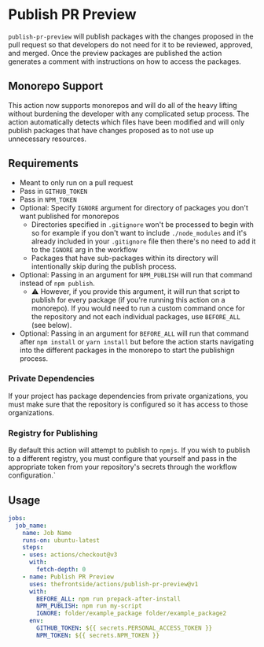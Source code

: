 # Publish PR Preview
`publish-pr-preview` will publish packages with the changes proposed in the pull request so that developers do not need for it to be reviewed, approved, and merged. Once the preview packages are published the action generates a comment with instructions on how to access the packages.

## Monorepo Support
This action now supports monorepos and will do all of the heavy lifting without burdening the developer with any complicated setup process. The action automatically detects which files have been modified and will only publish packages that have changes proposed as to not use up unnecessary resources.

## Requirements
- Meant to only run on a pull request
- Pass in `GITHUB_TOKEN`
- Pass in `NPM_TOKEN`
- Optional: Specify `IGNORE` argument for directory of packages you don't want published for monorepos
  - Directories specified in `.gitignore` won't be processed to begin with so for example if you don't want to include `./node_modules` and it's already included in your `.gitignore` file then there's no need to add it to the `IGNORE` arg in the workflow
  - Packages that have sub-packages within its directory will intentionally skip during the publish process.
- Optional: Passing in an argument for `NPM_PUBLISH` will run that command instead of `npm publish`.
  - :warning: However, if you provide this argument, it will run that script to publish for every package (if you're running this action on a monorepo). If you would need to run a custom command once for the repository and not each individual packages, use `BEFORE_ALL` (see below).
- Optional: Passing in an argument for `BEFORE_ALL` will run that command after `npm install` or `yarn install` but before the action starts navigating into the different packages in the monorepo to start the publishign process.

### Private Dependencies
If your project has package dependencies from private organizations, you must make sure that the repository is configured so it has access to those organizations.

### Registry for Publishing
By default this action will attempt to publish to `npmjs`. If you wish to publish to a different registry, you must configure that yourself and pass in the appropriate token from your repository's secrets through the workflow configuration.`

## Usage
```yaml
jobs:
  job_name:
    name: Job Name
    runs-on: ubuntu-latest
    steps:
    - uses: actions/checkout@v3
      with:
        fetch-depth: 0
    - name: Publish PR Preview
      uses: thefrontside/actions/publish-pr-preview@v1
      with:
        BEFORE_ALL: npm run prepack-after-install
        NPM_PUBLISH: npm run my-script
        IGNORE: folder/example_package folder/example_package2
      env:
        GITHUB_TOKEN: ${{ secrets.PERSONAL_ACCESS_TOKEN }}
        NPM_TOKEN: ${{ secrets.NPM_TOKEN }}
```
